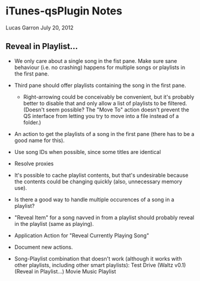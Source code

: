# iTunes-qsPlugin Notes

Lucas Garron
July 20, 2012

## Reveal in Playlist...
- We only care about a single song in the fist pane. Make sure sane behaviour (i.e. no crashing) happens for multiple songs or playlists in the first pane.
- Third pane should offer playlists containing the song in the first pane.
  - Right-arrowing could be conceivably be convenient, but it's probably better to disable that and only allow a list of playlists to be filtered. (Doesn't seem possible? The "Move To" action doesn't prevent the QS interface from letting you try to move into a file instead of a folder.)
- An action to get the playlists of a song in the first pane (there has to be a good name for this).
- Use song IDs when possible, since some titles are identical
- Resolve proxies
- It's possible to cache playlist contents, but that's undesirable because the contents could be changing quickly (also, unnecessary memory use).
- Is there a good way to handle multiple occurences of a song in a playlist?
- "Reveal Item" for a song navved in from a playlist should probably reveal in the playlist (same as playing).
- Application Action for "Reveal Currently Playing Song"
- Document new actions.


- Song-Playlist combination that doesn't work (although it works with other playlists, including other smart playlists): Test Drive (Waltz v0.1) (Reveal in Playlist…)  Movie Music Playlist